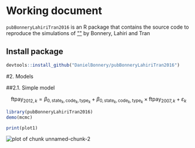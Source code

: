 # Working document 

`pubBonneryLahiriTran2016` is an R package that contains the source code to reproduce the simulations of [""]() by Bonnery, Lahiri and Tran

## Install package

```r
devtools::install_github("DanielBonnery/pubBonneryLahiriTran2016")
```



#2. Models

##2.1. Simple model

$$\mathrm{ftpay}_{2012,k}=\beta_{0,\mathrm{state}_k,\mathrm{code}_k,\mathrm{type}_k}+
\beta_{0,\mathrm{state}_k,\mathrm{code}_k,\mathrm{type}_k}\times \mathrm{ftpay}_{2007,k}+\varepsilon_k$$


```r
library(pubBonneryLahiriTran2016)
demo(mcmc)
```



```r
print(plot1)
```

![plot of chunk unnamed-chunk-2](figure/unnamed-chunk-2-1.png)











